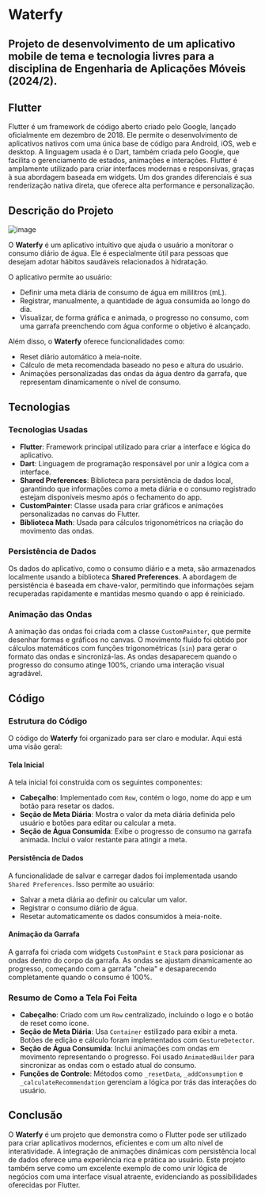 # Waterfy

## Projeto de desenvolvimento de um aplicativo mobile de tema e tecnologia livres para a disciplina de Engenharia de Aplicações Móveis (2024/2).

## Flutter
Flutter é um framework de código aberto criado pelo Google, lançado oficialmente em dezembro de 2018. Ele permite o desenvolvimento de aplicativos nativos com uma única base de código para Android, iOS, web e desktop. A linguagem usada é o Dart, também criada pelo Google, que facilita o gerenciamento de estados, animações e interações. Flutter é amplamente utilizado para criar interfaces modernas e responsivas, graças à sua abordagem baseada em widgets. Um dos grandes diferenciais é sua renderização nativa direta, que oferece alta performance e personalização.

## Descrição do Projeto

![image](https://github.com/user-attachments/assets/f486a653-9045-4a79-b8ee-98bc545e0286)

O **Waterfy** é um aplicativo intuitivo que ajuda o usuário a monitorar o consumo diário de água. Ele é especialmente útil para pessoas que desejam adotar hábitos saudáveis relacionados à hidratação. 

O aplicativo permite ao usuário:
- Definir uma meta diária de consumo de água em mililitros (mL).
- Registrar, manualmente, a quantidade de água consumida ao longo do dia.
- Visualizar, de forma gráfica e animada, o progresso no consumo, com uma garrafa preenchendo com água conforme o objetivo é alcançado.

Além disso, o **Waterfy** oferece funcionalidades como:
- Reset diário automático à meia-noite.
- Cálculo de meta recomendada baseado no peso e altura do usuário.
- Animações personalizadas das ondas da água dentro da garrafa, que representam dinamicamente o nível de consumo.

## Tecnologias
### Tecnologias Usadas
- **Flutter**: Framework principal utilizado para criar a interface e lógica do aplicativo.
- **Dart**: Linguagem de programação responsável por unir a lógica com a interface.
- **Shared Preferences**: Biblioteca para persistência de dados local, garantindo que informações como a meta diária e o consumo registrado estejam disponíveis mesmo após o fechamento do app.
- **CustomPainter**: Classe usada para criar gráficos e animações personalizadas no canvas do Flutter.
- **Biblioteca Math**: Usada para cálculos trigonométricos na criação do movimento das ondas.

### Persistência de Dados
Os dados do aplicativo, como o consumo diário e a meta, são armazenados localmente usando a biblioteca **Shared Preferences**. A abordagem de persistência é baseada em chave-valor, permitindo que informações sejam recuperadas rapidamente e mantidas mesmo quando o app é reiniciado.

### Animação das Ondas
A animação das ondas foi criada com a classe `CustomPainter`, que permite desenhar formas e gráficos no canvas. O movimento fluido foi obtido por cálculos matemáticos com funções trigonométricas (`sin`) para gerar o formato das ondas e sincronizá-las. As ondas desaparecem quando o progresso do consumo atinge 100%, criando uma interação visual agradável.

## Código
### Estrutura do Código
O código do **Waterfy** foi organizado para ser claro e modular. Aqui está uma visão geral:

#### Tela Inicial
A tela inicial foi construída com os seguintes componentes:
- **Cabeçalho**: Implementado com `Row`, contém o logo, nome do app e um botão para resetar os dados.
- **Seção de Meta Diária**: Mostra o valor da meta diária definida pelo usuário e botões para editar ou calcular a meta.
- **Seção de Água Consumida**: Exibe o progresso de consumo na garrafa animada. Inclui o valor restante para atingir a meta.

#### Persistência de Dados
A funcionalidade de salvar e carregar dados foi implementada usando `Shared Preferences`. Isso permite ao usuário:
- Salvar a meta diária ao definir ou calcular um valor.
- Registrar o consumo diário de água.
- Resetar automaticamente os dados consumidos à meia-noite.

#### Animação da Garrafa
A garrafa foi criada com widgets `CustomPaint` e `Stack` para posicionar as ondas dentro do corpo da garrafa. As ondas se ajustam dinamicamente ao progresso, começando com a garrafa "cheia" e desaparecendo completamente quando o consumo é 100%.

### Resumo de Como a Tela Foi Feita
- **Cabeçalho**: Criado com um `Row` centralizado, incluindo o logo e o botão de reset como ícone.
- **Seção de Meta Diária**: Usa `Container` estilizado para exibir a meta. Botões de edição e cálculo foram implementados com `GestureDetector`.
- **Seção de Água Consumida**: Inclui animações com ondas em movimento representando o progresso. Foi usado `AnimatedBuilder` para sincronizar as ondas com o estado atual do consumo.
- **Funções de Controle**: Métodos como `_resetData`, `_addConsumption` e `_calculateRecommendation` gerenciam a lógica por trás das interações do usuário.

## Conclusão
O **Waterfy** é um projeto que demonstra como o Flutter pode ser utilizado para criar aplicativos modernos, eficientes e com um alto nível de interatividade. A integração de animações dinâmicas com persistência local de dados oferece uma experiência rica e prática ao usuário. Este projeto também serve como um excelente exemplo de como unir lógica de negócios com uma interface visual atraente, evidenciando as possibilidades oferecidas por Flutter.
